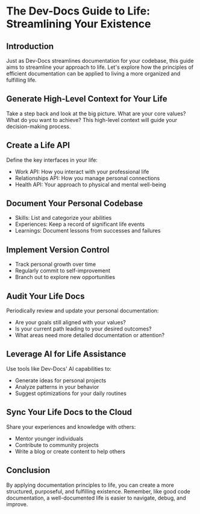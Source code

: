 

  # The Dev-Docs Guide to Life: Streamlining Your Existence

## Introduction
Just as Dev-Docs streamlines documentation for your codebase, this guide aims to streamline your approach to life. Let's explore how the principles of efficient documentation can be applied to living a more organized and fulfilling life.

## Generate High-Level Context for Your Life
Take a step back and look at the big picture. What are your core values? What do you want to achieve? This high-level context will guide your decision-making process.

## Create a Life API
Define the key interfaces in your life:
- Work API: How you interact with your professional life
- Relationships API: How you manage personal connections
- Health API: Your approach to physical and mental well-being

## Document Your Personal Codebase
- Skills: List and categorize your abilities
- Experiences: Keep a record of significant life events
- Learnings: Document lessons from successes and failures

## Implement Version Control
- Track personal growth over time
- Regularly commit to self-improvement
- Branch out to explore new opportunities

## Audit Your Life Docs
Periodically review and update your personal documentation:
- Are your goals still aligned with your values?
- Is your current path leading to your desired outcomes?
- What areas need more detailed documentation or attention?

## Leverage AI for Life Assistance
Use tools like Dev-Docs' AI capabilities to:
- Generate ideas for personal projects
- Analyze patterns in your behavior
- Suggest optimizations for your daily routines

## Sync Your Life Docs to the Cloud
Share your experiences and knowledge with others:
- Mentor younger individuals
- Contribute to community projects
- Write a blog or create content to help others

## Conclusion
By applying documentation principles to life, you can create a more structured, purposeful, and fulfilling existence. Remember, like good code documentation, a well-documented life is easier to navigate, debug, and improve.

  